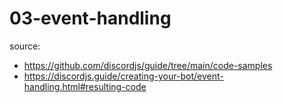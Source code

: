 # 03-event-handling

source:
  - https://github.com/discordjs/guide/tree/main/code-samples
  - https://discordjs.guide/creating-your-bot/event-handling.html#resulting-code